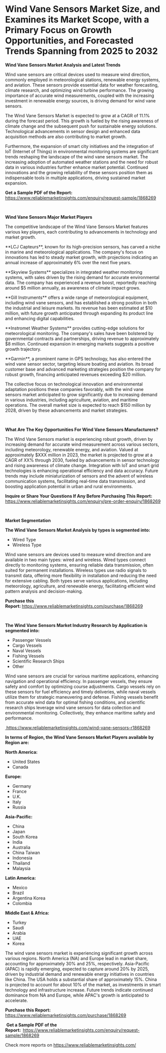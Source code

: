 <p><h1>Wind Vane Sensors Market Size, and Examines its Market Scope, with a Primary Focus on Growth Opportunities, and Forecasted Trends Spanning from 2025 to 2032</h1></p><p><strong>Wind Vane Sensors Market Analysis and Latest Trends</strong></p>
<p><p>Wind vane sensors are critical devices used to measure wind direction, commonly employed in meteorological stations, renewable energy systems, and aviation. These sensors provide essential data for weather forecasting, climate research, and optimizing wind turbine performance. The growing importance of accurate wind measurements, coupled with the increasing investment in renewable energy sources, is driving demand for wind vane sensors.</p><p>The Wind Vane Sensors Market is expected to grow at a CAGR of 11.1% during the forecast period. This growth is fueled by the rising awareness of climate change and the subsequent push for sustainable energy solutions. Technological advancements in sensor design and enhanced data acquisition methods are also contributing to market growth. </p><p>Furthermore, the expansion of smart city initiatives and the integration of IoT (Internet of Things) in environmental monitoring systems are significant trends reshaping the landscape of the wind vane sensors market. The increasing adoption of automated weather stations and the need for robust data in various industries further enhance market potential. Continued innovations and the growing reliability of these sensors position them as indispensable tools in multiple applications, driving sustained market expansion.</p></p>
<p><strong>Get a Sample PDF of the Report:&nbsp;</strong> <a href="https://www.reliablemarketinsights.com/enquiry/request-sample/1868269?utm_campaign=2261&utm_medium=2&utm_source=Github&utm_content=ia&utm_term=13022025&utm_id=wind-vane-sensors">https://www.reliablemarketinsights.com/enquiry/request-sample/1868269</a></p>
<p>&nbsp;</p>
<p><strong>Wind Vane Sensors Major Market Players</strong></p>
<p><p>The competitive landscape of the Wind Vane Sensors Market features various key players, each contributing to advancements in technology and market growth. </p><p>**LCJ Capteurs**, known for its high-precision sensors, has carved a niche in marine and meteorological applications. The company's focus on innovations has led to steady market growth, with projections indicating an annual increase of approximately 6% over the next five years.</p><p>**Skyview Systems** specializes in integrated weather monitoring systems, with sales driven by the rising demand for accurate environmental data. The company has experienced a revenue boost, reportedly reaching around $5 million annually, as awareness of climate impact grows.</p><p>**Gill Instruments** offers a wide range of meteorological equipment, including wind vane sensors, and has established a strong position in both the industrial and leisure markets. Its revenue has been estimated at $10 million, with future growth anticipated through expanding its product line and enhancing digital capabilities.</p><p>**Instromet Weather Systems** provides cutting-edge solutions for meteorological monitoring. The company's sales have been bolstered by governmental contracts and partnerships, driving revenue to approximately $8 million. Continued expansion in emerging markets suggests a positive growth trajectory.</p><p>**Garmin**, a prominent name in GPS technology, has also entered the wind vane sensor sector, targeting leisure boating and aviation. Its broad customer base and advanced marketing strategies position the company for robust growth, financing anticipated revenues exceeding $20 million.</p><p>The collective focus on technological innovation and environmental adaptation positions these companies favorably, with the wind vane sensors market anticipated to grow significantly due to increasing demand in various industries, including agriculture, aviation, and maritime operations. The overall market size is expected to reach $150 million by 2028, driven by these advancements and market strategies.</p></p>
<p>&nbsp;</p>
<p><strong>What Are The Key Opportunities For Wind Vane Sensors Manufacturers?</strong></p>
<p><p>The Wind Vane Sensors market is experiencing robust growth, driven by increasing demand for accurate wind measurement across various sectors, including meteorology, renewable energy, and aviation. Valued at approximately $XXX million in 2023, the market is projected to grow at a CAGR of XX% through 2030, fueled by advancements in sensor technology and rising awareness of climate change. Integration with IoT and smart grid technologies is enhancing operational efficiency and data accuracy. Future trends may include miniaturization of sensors and the advent of wireless communication systems, facilitating real-time data transmission, and boosting application potential in urban and rural environments.</p></p>
<p><strong>Inquire or Share Your Questions If Any Before Purchasing This Report:</strong> <a href="https://www.reliablemarketinsights.com/enquiry/pre-order-enquiry/1868269?utm_campaign=2261&utm_medium=2&utm_source=Github&utm_content=ia&utm_term=13022025&utm_id=wind-vane-sensors">https://www.reliablemarketinsights.com/enquiry/pre-order-enquiry/1868269</a></p>
<p>&nbsp;</p>
<p><strong>Market Segmentation</strong></p>
<p><strong>The Wind Vane Sensors Market Analysis by types is segmented into:</strong></p>
<p><ul><li>Wired Type</li><li>Wireless Type</li></ul></p>
<p><p>Wind vane sensors are devices used to measure wind direction and are available in two main types: wired and wireless. Wired types connect directly to monitoring systems, ensuring reliable data transmission, often suited for permanent installations. Wireless types use radio signals to transmit data, offering more flexibility in installation and reducing the need for extensive cabling. Both types serve various applications, including meteorology, agriculture, and renewable energy, facilitating efficient wind pattern analysis and decision-making.</p></p>
<p><strong>Purchase this Report:&nbsp;</strong><a href="https://www.reliablemarketinsights.com/purchase/1868269?utm_campaign=2261&utm_medium=2&utm_source=Github&utm_content=ia&utm_term=13022025&utm_id=wind-vane-sensors">https://www.reliablemarketinsights.com/purchase/1868269</a></p>
<p>&nbsp;</p>
<p><strong>The Wind Vane Sensors Market Industry Research by Application is segmented into:</strong></p>
<p><ul><li>Passenger Vessels</li><li>Cargo Vessels</li><li>Naval Vessels</li><li>Fishing Vessels</li><li>Scientific Research Ships</li><li>Other</li></ul></p>
<p><p>Wind vane sensors are crucial for various maritime applications, enhancing navigation and operational efficiency. In passenger vessels, they ensure safety and comfort by optimizing course adjustments. Cargo vessels rely on these sensors for fuel efficiency and timely deliveries, while naval vessels utilize them for strategic maneuvering and defense. Fishing vessels benefit from accurate wind data for optimal fishing conditions, and scientific research ships leverage wind vane sensors for data collection and environmental monitoring. Collectively, they enhance maritime safety and performance.</p></p>
<p><a href="https://www.reliablemarketinsights.com/wind-vane-sensors-r1868269?utm_campaign=2261&utm_medium=2&utm_source=Github&utm_content=ia&utm_term=13022025&utm_id=wind-vane-sensors">&nbsp;https://www.reliablemarketinsights.com/wind-vane-sensors-r1868269</a></p>
<p><strong>In terms of Region, the Wind Vane Sensors Market Players available by Region are:</strong></p>
<p>
    <p> <strong> North America: </strong>
        <ul>
            <li>United States</li>
            <li>Canada</li>
        </ul>
        </p> 
    <p> <strong> Europe: </strong>
        <ul>
            <li>Germany</li>
            <li>France</li>
            <li>U.K.</li>
            <li>Italy</li>
            <li>Russia</li>
        </ul>
        </p> 
    <p> <strong> Asia-Pacific: </strong>
        <ul>
            <li>China</li>
            <li>Japan</li>
            <li>South Korea</li>
            <li>India</li>
            <li>Australia</li>
            <li>China Taiwan</li>
            <li>Indonesia</li>
            <li>Thailand</li>
            <li>Malaysia</li>
        </ul>
        </p> 
    <p> <strong> Latin America: </strong>
        <ul>
            <li>Mexico</li>
            <li>Brazil</li>
            <li>Argentina Korea</li>
            <li>Colombia</li>
        </ul>
        </p> 
    <p> <strong> Middle East & Africa: </strong>
        <ul>
            <li>Turkey</li>
            <li>Saudi</li>
            <li>Arabia</li>
            <li>UAE</li>
            <li>Korea</li>
        </ul>
    </p>
    </p>
<p><p>The wind vane sensors market is experiencing significant growth across various regions. North America (NA) and Europe lead in market share, accounting for approximately 30% and 25%, respectively. Asia-Pacific (APAC) is rapidly emerging, expected to capture around 20% by 2025, driven by industrial demand and renewable energy initiatives in countries like China. The USA holds a substantial share of approximately 15%. China is projected to account for about 10% of the market, as investments in smart technology and infrastructure increase. Future trends indicate continued dominance from NA and Europe, while APAC's growth is anticipated to accelerate.</p></p>
<p><strong>Purchase this Report: </strong><a href="https://www.reliablemarketinsights.com/purchase/1868269?utm_campaign=2261&utm_medium=2&utm_source=Github&utm_content=ia&utm_term=13022025&utm_id=wind-vane-sensors">https://www.reliablemarketinsights.com/purchase/1868269</a></p>
<p>&nbsp;<strong>Get a Sample PDF of the Report:&nbsp;&nbsp;</strong><a href="https://www.reliablemarketinsights.com/enquiry/request-sample/1868269?utm_campaign=2261&utm_medium=2&utm_source=Github&utm_content=ia&utm_term=13022025&utm_id=wind-vane-sensors">https://www.reliablemarketinsights.com/enquiry/request-sample/1868269</a></p>
<p><strong></strong></p>
<p>Check more reports on <a href="https://www.reliablemarketinsights.com/?utm_campaign=2261&utm_medium=2&utm_source=Github&utm_content=ia&utm_term=13022025&utm_id=wind-vane-sensors">https://www.reliablemarketinsights.com/</a></p>